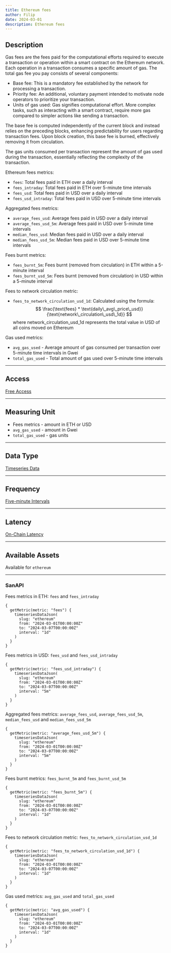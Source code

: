 ```yaml
---
title: Ethereum fees
author: Filip
date: 2024-03-01
description: Ethereum fees
---
```


## Description
Gas fees are the fees paid for the computational efforts required to execute a transaction or 
operation within a smart contract on the Ethereum network. Each operation in a transaction consumes 
a specific amount of gas.
The total gas fee you pay consists of several components:
- Base fee: This is a mandatory fee established by the network for processing a transaction.
- Priority fee: An additional, voluntary payment intended to motivate node operators to prioritize 
your transaction.
- Units of gas used: Gas signifies computational effort. More complex tasks, such as interacting 
with a smart contract, require more gas compared to simpler actions like sending a transaction.

The base fee is computed independently of the current block and instead relies on the preceding blocks, 
enhancing predictability for users regarding transaction fees. Upon block creation, this base fee 
is burned, effectively removing it from circulation.

The gas units consumed per transaction represent the amount of gas used during the transaction, 
essentially reflecting the complexity of the transaction.


Ethereum fees metrics:
- `fees`: Total fees paid in ETH over a daily interval
- `fees_intraday`: Total fees paid in ETH over 5-minute time intervals
- `fees_usd`:  Total fees paid in USD over a daily interval
- `fees_usd_intraday`: Total fees paid in USD over 5-minute time intervals

Aggregated fees metrics:
- `average_fees_usd`: Average fees paid in USD over a daily interval
- `average_fees_usd_5m`: Average fees paid in USD over 5-minute time intervals
- `median_fees_usd`: Median fees paid in USD over a daily interval
- `median_fees_usd_5m`: Median fees paid in USD over 5-minute time intervals

Fees burnt metrics:
- `fees_burnt_5m`: Fees burnt (removed from circulation) in ETH within a 5-minute interval
- `fees_burnt_usd_5m`: Fees burnt (removed from circulation) in USD within a 5-minute interval

Fees to network circulation metric:
- `fees_to_network_circulation_usd_1d`: Calculated using the formula: 
$$
\frac{\text{fees} * \text{daily\_avg\_price\_usd}}{\text{network\_circulation\_usd\_1d}}
$$
where $\text{network\_circulation\_usd\_1d}$ represents the total value in USD of all coins moved on Ethereum

Gas used metrics:
- `avg_gas_used` - Average amount of gas consumed per transaction over 5-minute time intervals in Gwei
- `total_gas_used` - Total amount of gas used over 5-minute time intervals

---

## Access

[Free Access](/metrics/details/access#free-access)

---

## Measuring Unit

- Fees metrics - amount in ETH or USD
- `avg_gas_used` - amount in Gwei
- `total_gas_used` - gas units

---

## Data Type

[Timeseries Data](/metrics/details/data-type#timeseries-data)

---

## Frequency

[Five-minute Intervals](/metrics/details/frequency#five-minute-frequency)

---

## Latency

[On-Chain Latency](/metrics/details/latency#on-chain-latency)

---

## Available Assets

Available for `ethereum`

---

### SanAPI

Fees metrics in ETH: `fees` and `fees_intraday`

```graphql-explorer
{
  getMetric(metric: "fees") {
    timeseriesDataJson(
      slug: "ethereum"
      from: "2024-03-01T00:00:00Z"
      to: "2024-03-07T00:00:00Z"
      interval: "1d"
    )
  }
}
```

Fees metrics in USD: `fees_usd` and `fees_usd_intraday`

```graphql-explorer
{
  getMetric(metric: "fees_usd_intraday") {
    timeseriesDataJson(
      slug: "ethereum"
      from: "2024-03-01T00:00:00Z"
      to: "2024-03-07T00:00:00Z"
      interval: "5m"
    )
  }
}
```

Aggregated fees metrics: `average_fees_usd`, `average_fees_usd_5m`, 
`median_fees_usd` and `median_fees_usd_5m`

```graphql-explorer
{
  getMetric(metric: "average_fees_usd_5m") {
    timeseriesDataJson(
      slug: "ethereum"
      from: "2024-03-01T00:00:00Z"
      to: "2024-03-07T00:00:00Z"
      interval: "5m"
    )
  }
}
```

Fees burnt metrics: `fees_burnt_5m` and `fees_burnt_usd_5m`

```graphql-explorer
{
  getMetric(metric: "fees_burnt_5m") {
    timeseriesDataJson(
      slug: "ethereum"
      from: "2024-03-01T00:00:00Z"
      to: "2024-03-07T00:00:00Z"
      interval: "1d"
    )
  }
}
```

Fees to network circulation metric: `fees_to_network_circulation_usd_1d`

```graphql-explorer
{
  getMetric(metric: "fees_to_network_circulation_usd_1d") {
    timeseriesDataJson(
      slug: "ethereum"
      from: "2024-03-01T00:00:00Z"
      to: "2024-03-07T00:00:00Z"
      interval: "1d"
    )
  }
}
```

Gas used metrics: `avg_gas_used` and `total_gas_used`

```graphql-explorer
{
  getMetric(metric: "avg_gas_used") {
    timeseriesDataJson(
      slug: "ethereum"
      from: "2024-03-01T00:00:00Z"
      to: "2024-03-07T00:00:00Z"
      interval: "1d"
    )
  }
}
```
